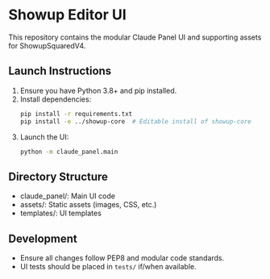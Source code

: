 # Showup Editor UI

This repository contains the modular Claude Panel UI and supporting assets for ShowupSquaredV4.

## Launch Instructions

1. Ensure you have Python 3.8+ and pip installed.
2. Install dependencies:
   ```sh
   pip install -r requirements.txt
   pip install -e ../showup-core  # Editable install of showup-core
   ```
3. Launch the UI:
   ```sh
   python -m claude_panel.main
   ```

## Directory Structure
- claude_panel/: Main UI code
- assets/: Static assets (images, CSS, etc.)
- templates/: UI templates

## Development
- Ensure all changes follow PEP8 and modular code standards.
- UI tests should be placed in `tests/` if/when available.
